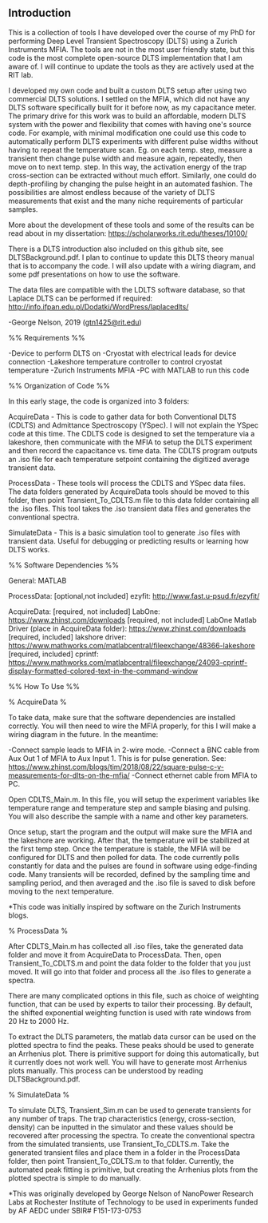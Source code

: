 ## Introduction


This is a collection of tools I have developed over the course of my PhD for performing Deep Level Transient Spectroscopy (DLTS) using a Zurich Instruments MFIA. The tools are not in the most user friendly state, but this code is the most complete open-source DLTS implementation that I am aware of. I will continue to update the tools as they are actively used at the RIT lab.

I developed my own code and built a custom DLTS setup after using two commercial DLTS solutions. I settled on the MFIA, which did not have any DLTS software specifically built for it before now,  as my capacitance meter. The primary drive for this work was to build an affordable, modern DLTS system with the power and flexibility that comes with having one's source code. For example, with minimal modification one could use this code to automatically perform DLTS experiments with different pulse widths without having to repeat the temperature scan. Eg. on each temp. step, measure a transient then change pulse width and measure again, repeatedly, then move on to next temp. step. In this way, the activation energy of the trap cross-section can be extracted without much effort. Similarly, one could do depth-profiling by changing the pulse height in an automated fashion. The possibilities are almost endless because of the variety of DLTS measurements that exist and the many niche requirements of particular samples.

More about the development of these tools and some of the results can be read about in my dissertation: https://scholarworks.rit.edu/theses/10100/

There is a DLTS introduction also included on this github site, see DLTSBackground.pdf. I plan to continue to update this DLTS theory manual that is to accompany the code. I will also update with a wiring diagram, and some pdf presentations on how to use the software.

The data files are compatible with the LDLTS software database, so that Laplace DLTS can be performed if required: http://info.ifpan.edu.pl/Dodatki/WordPress/laplacedlts/

-George Nelson, 2019 (gtn1425@rit.edu)


%% Requirements %%

-Device to perform DLTS on
-Cryostat with electrical leads for device connection
-Lakeshore temperature controller to control cryostat temperature
-Zurich Instruments MFIA
-PC with MATLAB to run this code


%% Organization of Code %%

In this early stage, the code is organized into 3 folders:

AcquireData - This is code to gather data for both Conventional DLTS (CDLTS) and Admittance Spectroscopy (YSpec). I will not explain the YSpec code at this time. The CDLTS code is designed to set the temperature via a lakeshore, then communicate with the MFIA to setup the DLTS experiment and then record the capacitance vs. time data. The CDLTS program outputs an .iso file for each temperature setpoint containing the digitized average transient data.

ProcessData - These tools will process the CDLTS and YSpec data files. The data folders generated by AcquireData tools should be moved to this folder, then point Transient_To_CDLTS.m file to this data folder containing all the .iso files. This tool takes the .iso transient data files and generates the conventional spectra.

SimulateData - This is a basic simulation tool to generate .iso files with transient data. Useful for debugging or predicting results or learning how DLTS works.

%% Software Dependencies %%

General:
  MATLAB
  
ProcessData:
  [optional,not included] ezyfit:  http://www.fast.u-psud.fr/ezyfit/
  
AcquireData:
  [required, not included] LabOne: https://www.zhinst.com/downloads
  [required, not included] LabOne Matlab Driver (place in AcquireData folder): https://www.zhinst.com/downloads
  [required, included] lakshore driver: https://www.mathworks.com/matlabcentral/fileexchange/48366-lakeshore
  [required, included] cprintf: https://www.mathworks.com/matlabcentral/fileexchange/24093-cprintf-display-formatted-colored-text-in-the-command-window
  
%% How To Use %%

% AcquireData %

To take data, make sure that the software dependencies are installed correctly. You will then need to wire the MFIA properly, for this I will make a wiring diagram in the future. In the meantime:

-Connect sample leads to MFIA in 2-wire mode.
-Connect a BNC cable from Aux Out 1 of MFIA to Aux Input 1. This is for pulse generation. See: https://www.zhinst.com/blogs/tim/2018/08/22/square-pulse-c-v-measurements-for-dlts-on-the-mfia/
-Connect ethernet cable from MFIA to PC.

Open CDLTS_Main.m. In this file, you will setup the experiment variables like temperature range and temperature step and sample biasing and pulsing. You will also describe the sample with a name and other key parameters.

Once setup, start the program and the output will make sure the MFIA and the lakeshore are working. After that, the temperature will be stabilized at the first temp step. Once the temperature is stable, the MFIA will be configured for DLTS and then polled for data. The code currently polls constantly for data and the pulses are found in software using edge-finding code. Many transients will be recorded, defined by the sampling time and sampling period, and then averaged and the .iso file is saved to disk before moving to the next temperature.

*This code was initially inspired by software on the Zurich Instruments blogs.

% ProcessData %

After CDLTS_Main.m has collected all .iso files, take the generated data folder and move it from AcquireData to ProcessData. Then, open Transient_To_CDLTS.m and point the data folder to the folder that you just moved. It will go into that folder and process all the .iso files to generate a spectra.

There are many complicated options in this file, such as choice of weighting function, that can be used by experts to tailor their processing. By default, the shifted exponential weighting function is used with rate windows from 20 Hz to 2000 Hz.

To extract the DLTS parameters, the matlab data cursor can be used on the plotted spectra to find the peaks. These peaks should be used to generate an Arrhenius plot. There is primitive support for doing this automatically, but it currently does not work well. You will have to generate most Arrhenius plots manually. This process can be understood by reading DLTSBackground.pdf.

% SimulateData %

To simulate DLTS, Transient_Sim.m can be used to generate transients for any number of traps. The trap characteristics (energy, cross-section, density) can be inputted in the simulator and these values should be recovered after processing the spectra. To create the conventional spectra from the simulated transients, use Transient_To_CDLTS.m. Take the generated transient files and place them in a folder in the ProcessData folder, then point Transient_To_CDLTS.m to that folder. Currently, the automated peak fitting is primitive, but creating the Arrhenius plots from the plotted spectra is simple to do manually.

*This was originally developed by George Nelson of NanoPower Research Labs at Rochester Institute of Technology to be used in experiments funded by AF AEDC under SBIR# F151-173-0753





